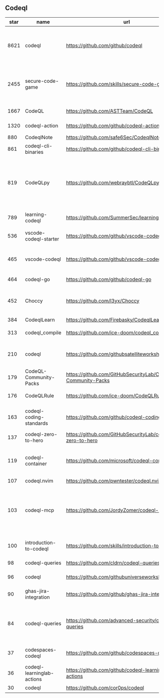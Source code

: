 ## Codeql
|star|name|url|des|
|---|---|---|---|
|8621|codeql|https://github.com/github/codeql|CodeQL: the libraries and queries that power security researchers around the world, as well as code scanning in GitHub Advanced Security|
|2455|secure-code-game|https://github.com/skills/secure-code-game|A GitHub Security Lab initiative, providing an in-repo learning experience, where learners secure intentionally vulnerable code.|
|1667|CodeQL|https://github.com/ASTTeam/CodeQL|《深入理解CodeQL》Finding vulnerabilities with CodeQL.|
|1320|codeql-action|https://github.com/github/codeql-action|Actions for running CodeQL analysis|
|880|CodeqlNote|https://github.com/safe6Sec/CodeqlNote|Codeql学习笔记|
|861|codeql-cli-binaries|https://github.com/github/codeql-cli-binaries|Binaries for the CodeQL CLI|
|819|CodeQLpy|https://github.com/webraybtl/CodeQLpy|CodeQLpy是一款基于CodeQL实现的半自动化代码审计工具，目前仅支持java语言。实现从源码反编译，数据库生成，脆弱性发现的全过程，可以辅助代码审计人员快速定位源码可能存在的漏洞。|
|789|learning-codeql|https://github.com/SummerSec/learning-codeql|CodeQL Java 全网最全的中文学习资料|
|536|vscode-codeql-starter|https://github.com/github/vscode-codeql-starter|Starter workspace to use with the CodeQL extension for Visual Studio Code.|
|465|vscode-codeql|https://github.com/github/vscode-codeql|An extension for Visual Studio Code that adds rich language support for CodeQL|
|464|codeql-go|https://github.com/github/codeql-go|The CodeQL extractor and libraries for Go.|
|452|Choccy|https://github.com/l3yx/Choccy|GitHub项目监控 && CodeQL自动扫描   (GitHub project monitoring && CodeQL automatic analysis)|
|384|CodeqlLearn|https://github.com/Firebasky/CodeqlLearn|记录学习codeql的过程|
|313|codeql_compile|https://github.com/ice-doom/codeql_compile|自动反编译闭源应用，创建codeql数据库|
|210|codeql|https://github.com/githubsatelliteworkshops/codeql|GitHub Satellite 2020 workshops on finding security vulnerabilities with CodeQL for Java/JavaScript.|
|179|CodeQL-Community-Packs|https://github.com/GitHubSecurityLab/CodeQL-Community-Packs|Collection of community-driven CodeQL query, library and extension packs|
|176|CodeQLRule|https://github.com/ice-doom/CodeQLRule|个人使用CodeQL编写的一些规则|
|163|codeql-coding-standards|https://github.com/github/codeql-coding-standards|This repository contains CodeQL queries and libraries which support various Coding Standards.|
|137|codeql-zero-to-hero|https://github.com/GitHubSecurityLab/codeql-zero-to-hero|CodeQL zero to hero blog post series challenges|
|119|codeql-container|https://github.com/microsoft/codeql-container|Prepackaged and precompiled github codeql container for rapid analysis, deployment and development.|
|107|codeql.nvim|https://github.com/pwntester/codeql.nvim|CodeQL plugin for Neovim|
|103|codeql-mcp|https://github.com/JordyZomer/codeql-mcp|This project runs a Model Context Protocol (MCP) server that wraps the CodeQL query server. It enables tools like [Cursor](https://cursor.sh/) or AI agents to interact with CodeQL through structured commands.|
|100|introduction-to-codeql|https://github.com/skills/introduction-to-codeql|Enable code scanning and secure your code with CodeQL.|
|98|codeql-queries|https://github.com/cldrn/codeql-queries|My CodeQL queries collection|
|96|codeql|https://github.com/githubuniverseworkshops/codeql|CodeQL workshops for GitHub Universe|
|90|ghas-jira-integration|https://github.com/github/ghas-jira-integration|Synchronize GitHub Code Scanning alerts to Jira issues|
|84|codeql-queries|https://github.com/advanced-security/codeql-queries|[Deprecated] GitHub's Field Team's CodeQL Custom Queries, Suites, and Configurations. See GitHubSecurityLab/CodeQL-Community-Packs instead|
|37|codespaces-codeql|https://github.com/github/codespaces-codeql|Get to know more about the concepts of CodeQL by trying our simple tutorials.|
|36|codeql-learninglab-actions|https://github.com/github/codeql-learninglab-actions|Actions and Images for use in Learning Lab courses for CodeQL|
|30|codeql|https://github.com/cor0ps/codeql|收集规则|